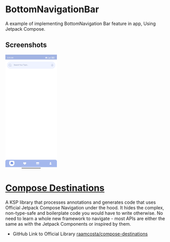 # BottomNavigationBar
A example of implementing BottomNavigation Bar feature in app,
Using Jetpack Compose.

Screenshots
-----------------
<p>
<img src="/images/Img_1.jpg" width="32%"/>
</p>


<h1> 
   <a href="https://composedestinations.rafaelcosta.xyz">Compose Destinations</a>
</h1>

A KSP library that processes annotations and generates code that uses Official Jetpack Compose Navigation under the hood. It hides the complex, non-type-safe and boilerplate code you would have to write otherwise.
No need to learn a whole new framework to navigate - most APIs are either the same as with the Jetpack Components or inspired by them.

- GitHub Link to Official Library [raamcosta/compose-destinations](https://github.com/raamcosta/compose-destinations)